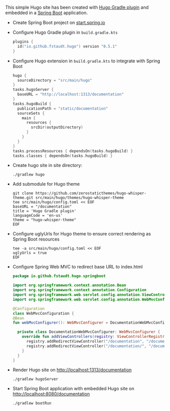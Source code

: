 This simple Hugo site has been created with [Hugo Gradle plugin](https://plugins.gradle.org/plugin/io.github.fstaudt.hugo) and embedded in a [Spring Boot](https://spring.io/projects/spring-boot) application. 

- Create Spring Boot project on [start.spring.io](https://start.spring.io/#!type=gradle-project&language=kotlin&platformVersion=2.7.0&packaging=war&jvmVersion=17&groupId=io.github.fstaudt.hugo&artifactId=spring-boot&name=spring-boot&description=Demo%20project%20for%20Spring%20Boot%20integration%20with%20Hugo%20Gradle%20plugin&packageName=io.github.fstaudt.hugo.springboot&dependencies=web)

- Configure Hugo Gradle plugin in `build.gradle.kts`
  ```kotlin
  plugins {
    id("io.github.fstaudt.hugo") version "0.5.1"
  }
  ```

- Configure Hugo extension in `build.gradle.kts` to integrate with Spring Boot
  ```kotlin
  hugo {
    sourceDirectory = "src/main/hugo"
  }
  tasks.hugoServer {
	baseURL = "http://localhost:1313/documentation"
  }
  tasks.hugoBuild {
    publicationPath = "static/documentation"
    sourceSets {
      main {
        resources {
          srcDir(outputDirectory)
        }
      }
    }
  }
  tasks.processResources { dependsOn(tasks.hugoBuild) }
  tasks.classes { dependsOn(tasks.hugoBuild) }
  ```

- Create hugo site in site directory:
  ```shell
  ./gradlew hugo
  ```

- Add submodule for Hugo theme
  ```shell
  git clone https://github.com/zerostaticthemes/hugo-whisper-theme.git src/main/hugo/themes/hugo-whisper-theme
  tee src/main/hugo/config.toml << EOF
  baseURL = "/documentation"
  title = 'Hugo Gradle plugin'
  languageCode = 'en-us'
  theme = "hugo-whisper-theme"
  EOF
  ```

- Configure uglyUrls for Hugo theme to ensure correct rendering as Spring Boot resources
  ```shell
  tee -a src/main/hugo/config.toml << EOF
  uglyUrls = true
  EOF
  ```

- Configure Spring Web MVC to redirect base URL to index.html
  ```kotlin
  package io.github.fstaudt.hugo.springboot

  import org.springframework.context.annotation.Bean
  import org.springframework.context.annotation.Configuration
  import org.springframework.web.servlet.config.annotation.ViewControllerRegistry
  import org.springframework.web.servlet.config.annotation.WebMvcConfigurer

  @Configuration
  class WebMvcConfiguration {
  @Bean
  fun webMvcConfigurer(): WebMvcConfigurer = DocumentationWebMvcConfigurer()

    private class DocumentationWebMvcConfigurer: WebMvcConfigurer {
      override fun addViewControllers(registry: ViewControllerRegistry) {
        registry.addRedirectViewController("/documentation", "/documentation/index.html")
        registry.addRedirectViewController("/documentation/", "/documentation/index.html")
      }
    }
  }
  ```

- Render Hugo site on [http://localhost:1313/documentation](http://localhost:1313/documentation)
  ```shell
  ./gradlew hugoServer
  ```

- Start Spring Boot application with embedded Hugo site on [http://localhost:8080/documentation](http://localhost:8080/documentation)
  ```shell
  ./gradlew bootRun
  ```
